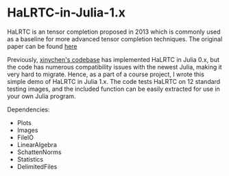 # HaLRTC-in-Julia-1.x
HaLRTC is an tensor completion proposed in 2013 which is commonly used as a baseline for more advanced tensor completion techniques. The original paper can be found [here](doi.org/10.1109/TPAMI.2012.39)

Previously, [xinychen's codebase](https://github.com/xinychen/tensor_completion) has implemented HaLRTC in Julia 0.x, but the code has numerous compatibility issues with the newest Julia, making it very hard to migrate. Hence, as a part of a course project, I wrote this simple demo of HaLRTC in Julia 1.x. The code tests HaLRTC on 12 standard testing images, and the included function can be easily extracted for use in your own Julia program.

Dependencies:
+ Plots
+ Images
+ FileIO
+ LinearAlgebra
+ SchattenNorms
+ Statistics
+ DelimitedFiles
